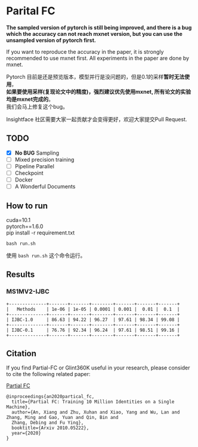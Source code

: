 # Parital FC

**The sampled version of pytorch is still being improved, 
and there is a bug which the accuracy can not reach mxnet version,
but you can use the unsampled version of pytorch first.**
 
If you want to reproduce the accuracy in the paper, it is strongly recommended to use mxnet first. 
All experiments in the paper are done by mxnet.

Pytorch 目前是还是预览版本，模型并行是没问题的，但是0.1的采样**暂时无法使用**，  
**如果要使用采样(复现论文中的精度)，强烈建议优先使用mxnet, 所有论文的实验均是mxnet完成的**。  
我们会马上修复这个bug。

Insightface 社区需要大家一起贡献才会变得更好，欢迎大家提交Pull Request.  

## TODO

- [x] **No BUG** Sampling  
- [ ] Mixed precision training  
- [ ] Pipeline Parallel  
- [ ] Checkpoint  
- [ ] Docker  
- [ ] A Wonderful Documents  

## How to run
cuda=10.1  
pytorch==1.6.0  
pip install -r requirement.txt  

```shell
bash run.sh
```
使用 `bash run.sh` 这个命令运行。

## Results
### MS1MV2-IJBC
```shell script
+--------------+-------+-------+--------+-------+-------+-------+
|   Methods    | 1e-06 | 1e-05 | 0.0001 | 0.001 |  0.01 |  0.1  |
+--------------+-------+-------+--------+-------+-------+-------+
| IJBC-1.0     | 86.63 | 94.22 | 96.27  | 97.61 | 98.34 | 99.08 |
+--------------+-------+-------+--------+-------+-------+-------+
| IJBC-0.1     | 76.76 | 92.34 | 96.24  | 97.61 | 98.51 | 99.16 |
+--------------+-------+-------+--------+-------+-------+-------+
```


## Citation
If you find Partial-FC or Glint360K useful in your research, please consider to cite the following related paper: 

[Partial FC](https://arxiv.org/abs/2010.05222)
```
@inproceedings{an2020partical_fc,
  title={Partial FC: Training 10 Million Identities on a Single Machine},
  author={An, Xiang and Zhu, Xuhan and Xiao, Yang and Wu, Lan and Zhang, Ming and Gao, Yuan and Qin, Bin and
  Zhang, Debing and Fu Ying},
  booktitle={Arxiv 2010.05222},
  year={2020}
}
```

